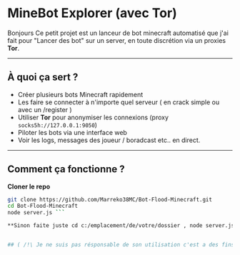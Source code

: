 #  MineBot Explorer (avec Tor)

Bonjours 
Ce petit projet est un lanceur de bot minecraft automatisé que j'ai fait pour "Lancer des bot" sur un server, en toute discrétion via un proxies **Tor**.

---

## À quoi ça sert ?

- Créer plusieurs bots Minecraft rapidement
- Les faire se connecter à n'importe quel serveur ( en crack simple ou avec un /register )
- Utiliser **Tor** pour anonymiser les connexions (proxy `socks5h://127.0.0.1:9050`)
- Piloter les bots via une interface web
- Voir les logs, messages des joueur / boradcast etc.. en direct.

---

## Comment ça fonctionne ?


**Cloner le repo**

```bash
git clone https://github.com/Marreko38MC/Bot-Flood-Minecraft.git
cd Bot-Flood-Minecraft
node server.js ```

**Sinon faite juste cd c:/emplacement/de/votre/dossier , node server.js**


## ( /!\ Je ne suis pas résponsable de son utilisation c'est a des fins éducatives /!\ )
